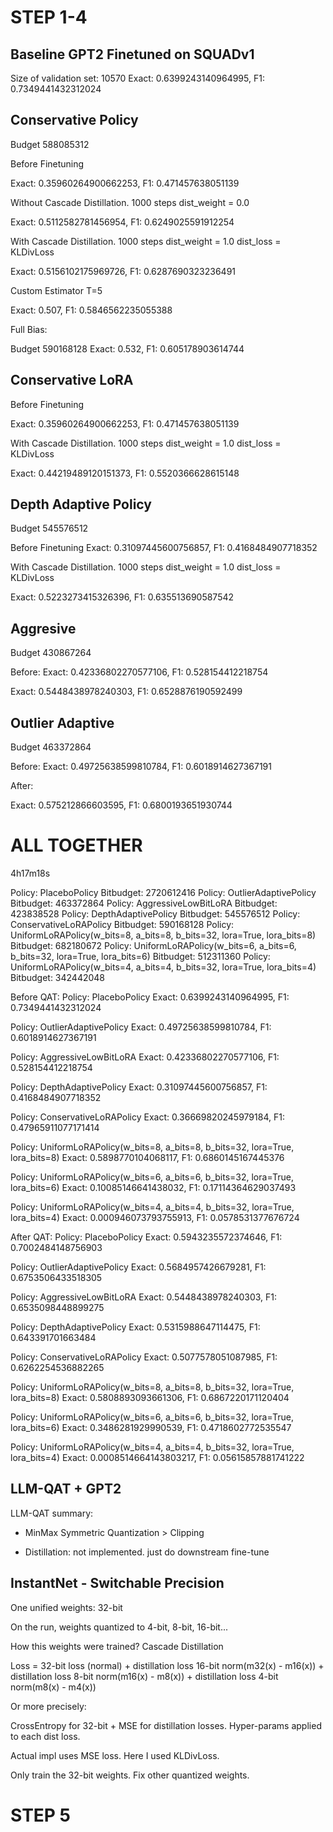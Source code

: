 # STEP 1-4

## Baseline GPT2 Finetuned on SQUADv1

Size of validation set: 10570
Exact: 0.6399243140964995, F1: 0.7349441432312024

## Conservative Policy

Budget 588085312

Before Finetuning

Exact: 0.35960264900662253, F1: 0.471457638051139

Without Cascade Distillation. 1000 steps
dist_weight = 0.0

Exact: 0.5112582781456954, F1: 0.6249025591912254

With Cascade Distillation. 1000 steps
dist_weight = 1.0
dist_loss = KLDivLoss

Exact: 0.5156102175969726, F1: 0.6287690323236491

Custom Estimator T=5

Exact: 0.507, F1: 0.5846562235055388

Full Bias:

Budget 590168128
Exact: 0.532, F1: 0.605178903614744

## Conservative LoRA

Before Finetuning

Exact: 0.35960264900662253, F1: 0.471457638051139

With Cascade Distillation. 1000 steps
dist_weight = 1.0
dist_loss = KLDivLoss

Exact: 0.44219489120151373, F1: 0.5520366628615148

## Depth Adaptive Policy

Budget 545576512

Before Finetuning
Exact: 0.31097445600756857, F1: 0.4168484907718352

With Cascade Distillation. 1000 steps
dist_weight = 1.0
dist_loss = KLDivLoss

Exact: 0.5223273415326396, F1: 0.635513690587542

## Aggresive

Budget 430867264

Before:
Exact: 0.42336802270577106, F1: 0.528154412218754

Exact: 0.5448438978240303, F1: 0.6528876190592499

## Outlier Adaptive

Budget 463372864

Before:
Exact: 0.49725638599810784, F1: 0.6018914627367191

After:

Exact: 0.575212866603595, F1: 0.6800193651930744

# ALL TOGETHER

4h17m18s

Policy: PlaceboPolicy
Bitbudget: 2720612416
Policy: OutlierAdaptivePolicy
Bitbudget: 463372864
Policy: AggressiveLowBitLoRA
Bitbudget: 423838528
Policy: DepthAdaptivePolicy
Bitbudget: 545576512
Policy: ConservativeLoRAPolicy
Bitbudget: 590168128
Policy: UniformLoRAPolicy(w_bits=8, a_bits=8, b_bits=32, lora=True, lora_bits=8)
Bitbudget: 682180672
Policy: UniformLoRAPolicy(w_bits=6, a_bits=6, b_bits=32, lora=True, lora_bits=6)
Bitbudget: 512311360
Policy: UniformLoRAPolicy(w_bits=4, a_bits=4, b_bits=32, lora=True, lora_bits=4)
Bitbudget: 342442048

Before QAT:
Policy: PlaceboPolicy
Exact: 0.6399243140964995, F1: 0.7349441432312024

Policy: OutlierAdaptivePolicy
Exact: 0.49725638599810784, F1: 0.6018914627367191

Policy: AggressiveLowBitLoRA
Exact: 0.42336802270577106, F1: 0.528154412218754

Policy: DepthAdaptivePolicy
Exact: 0.31097445600756857, F1: 0.4168484907718352

Policy: ConservativeLoRAPolicy
Exact: 0.36669820245979184, F1: 0.47965911077171414

Policy: UniformLoRAPolicy(w_bits=8, a_bits=8, b_bits=32, lora=True, lora_bits=8)
Exact: 0.5898770104068117, F1: 0.6860145167445376

Policy: UniformLoRAPolicy(w_bits=6, a_bits=6, b_bits=32, lora=True, lora_bits=6)
Exact: 0.10085146641438032, F1: 0.17114364629037493

Policy: UniformLoRAPolicy(w_bits=4, a_bits=4, b_bits=32, lora=True, lora_bits=4)
Exact: 0.000946073793755913, F1: 0.0578531377676724

After QAT:
Policy: PlaceboPolicy
Exact: 0.5943235572374646, F1: 0.7002484148756903

Policy: OutlierAdaptivePolicy
Exact: 0.5684957426679281, F1: 0.6753506433518305

Policy: AggressiveLowBitLoRA
Exact: 0.5448438978240303, F1: 0.6535098448899275

Policy: DepthAdaptivePolicy
Exact: 0.5315988647114475, F1: 0.643391701663484

Policy: ConservativeLoRAPolicy
Exact: 0.5077578051087985, F1: 0.6262254536882265

Policy: UniformLoRAPolicy(w_bits=8, a_bits=8, b_bits=32, lora=True, lora_bits=8)
Exact: 0.5808893093661306, F1: 0.6867220171120404

Policy: UniformLoRAPolicy(w_bits=6, a_bits=6, b_bits=32, lora=True, lora_bits=6)
Exact: 0.3486281929990539, F1: 0.4718602772535547

Policy: UniformLoRAPolicy(w_bits=4, a_bits=4, b_bits=32, lora=True, lora_bits=4)
Exact: 0.0008514664143803217, F1: 0.05615857881741222

## LLM-QAT + GPT2

LLM-QAT summary:

- MinMax Symmetric Quantization > Clipping

- Distillation: not implemented. just do downstream fine-tune

## InstantNet - Switchable Precision

One unified weights: 32-bit

On the run, weights quantized to 4-bit, 8-bit, 16-bit...

How this weights were trained? Cascade Distillation

Loss = 32-bit loss (normal) + distillation loss 16-bit norm(m32(x) - m16(x)) + distillation loss 8-bit norm(m16(x) - m8(x)) + distillation loss 4-bit norm(m8(x) - m4(x))

Or more precisely:

CrossEntropy for 32-bit + MSE for distillation losses. Hyper-params applied to each dist loss.

Actual impl uses MSE loss. Here I used KLDivLoss.

Only train the 32-bit weights. Fix other quantized weights.

# STEP 5
